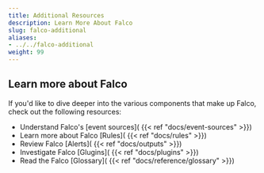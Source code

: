```yaml
---
title: Additional Resources
description: Learn More About Falco
slug: falco-additional
aliases:
- ../../falco-additional
weight: 99
---
```


## Learn more about Falco

If you'd like to dive deeper into the various components that make up Falco, check out the following resources:

* Understand Falco's [event sources]( {{< ref "docs/event-sources" >}})
* Learn more about Falco [Rules]( {{< ref "docs/rules" >}})
* Review Falco [Alerts]( {{< ref "docs/outputs" >}})
* Investigate Falco [Glugins]( {{< ref "docs/plugins" >}})
* Read the Falco [Glossary]( {{< ref "docs/reference/glossary" >}})
